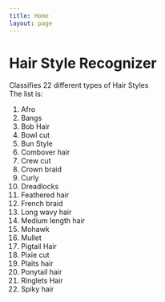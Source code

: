 ```yaml
---
title: Home
layout: page
---
```



# Hair Style Recognizer

Classifies 22 different types of Hair Styles <br/>
The list is: <br/>

1. Afro
2. Bangs
3. Bob Hair
4. Bowl cut
5. Bun Style
6. Combover hair
7. Crew cut
8. Crown braid
9. Curly
10. Dreadlocks
11. Feathered hair
12. French braid
13. Long wavy hair
14. Medium length hair
15. Mohawk
16. Mullet
17. Pigtail Hair
18. Pixie cut
19. Plaits hair
20. Ponytail hair
21. Ringlets Hair
22. Spiky hair